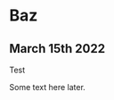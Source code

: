 # Baz

## <time datetime="2022-03-15 12:00">March 15th 2022</time>

<p>Test</p>

Some text here later.
